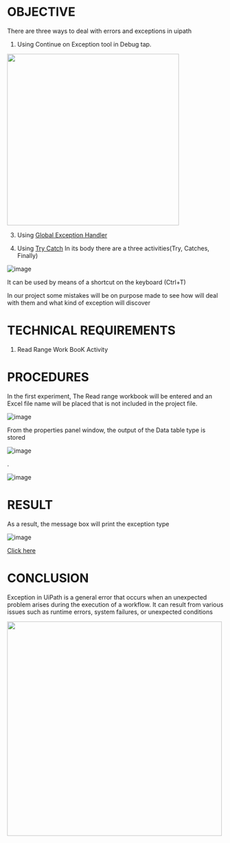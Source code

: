 # OBJECTIVE 
There are three ways to deal with errors and exceptions in uipath
1) Using Continue on Exception tool in Debug tap.
   
<img src="https://github.com/user-attachments/assets/c0fca533-a80c-46e1-bf29-9e364620f5dc" width="400">


3) Using [Global Exception Handler](https://docs.uipath.com/studio/standalone/2023.4/user-guide/global-exception-handler)

4) Using [Try Catch](https://docs.uipath.com/activities/other/latest/workflow/try-catch)
In its body there are a three activities(Try, Catches, Finally)

![image](https://github.com/user-attachments/assets/c980fc33-d3f0-464d-b442-80c5bf7cbe5b)

It can be used by means of a shortcut on the keyboard (Ctrl+T)

In our project some mistakes will be on purpose made to see how will deal with them and what kind of exception will discover

# TECHNICAL REQUIREMENTS

1) Read Range Work BooK Activity

# PROCEDURES

In the first experiment, The Read range workbook will be entered and an Excel file name will be placed that is not included in the project file.

![image](https://github.com/user-attachments/assets/5e9fe409-e822-4937-8925-e66dd6bad745)

From the properties panel window, the output of the Data table type is stored

![image](https://github.com/user-attachments/assets/7e2734c8-caae-454b-b28f-394cc03ee0d2)

.


![image](https://github.com/user-attachments/assets/40aa9747-cc06-4e71-a3dc-a8ef66cbf441)

# RESULT

As a result, the message box will print the exception type

![image](https://github.com/user-attachments/assets/b0e18026-c2d1-4032-bea4-904688bc2a7a)

[Click here](https://drive.google.com/file/d/16EM6A0Z0Z60t9fCOAZfiwfkDX41XWFVX/view?usp=drive_link)

# CONCLUSION

Exception in UiPath is a general error that occurs when an unexpected problem arises during the execution of a workflow. It can result from various issues such as runtime errors, system failures, or unexpected conditions



<img src="https://github.com/user-attachments/assets/43378826-7d60-4ca7-9abf-6d4cc33e69fc" width="500">










